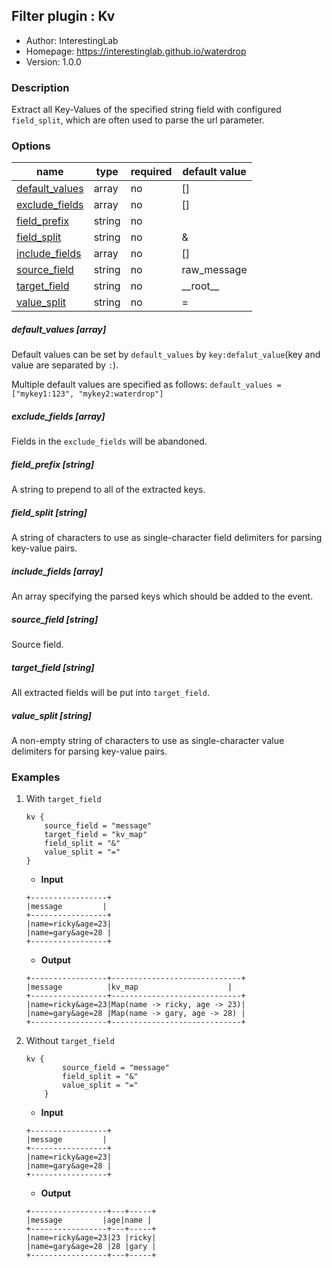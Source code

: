 ## Filter plugin : Kv

* Author: InterestingLab
* Homepage: https://interestinglab.github.io/waterdrop
* Version: 1.0.0

### Description

Extract all Key-Values of the specified string field with configured `field_split`, which are often used to parse the url parameter.


### Options

| name | type | required | default value |
| --- | --- | --- | --- |
| [default_values](#default_values-array) | array | no | [] |
| [exclude_fields](#exclude_fields-array) | array | no | [] |
| [field_prefix](#field_prefix-string) | string | no |  |
| [field_split](#field_split-string) | string | no | & |
| [include_fields](#include_fields-array) | array | no | [] |
| [source_field](#source_field-string) | string | no | raw_message |
| [target_field](#target_field-string) | string | no | \_\_root\_\_ |
| [value_split](#value_split-string) | string | no | = |

##### default_values [array]

Default values can be set by `default_values` by `key:defalut_value`(key and value are separated by `:`).

Multiple default values are specified as follows: `default_values = ["mykey1:123", "mykey2:waterdrop"]`

##### exclude_fields [array]

Fields in the `exclude_fields` will be abandoned.

##### field_prefix [string]

A string to prepend to all of the extracted keys.

##### field_split [string]

A string of characters to use as single-character field delimiters for parsing key-value pairs.

##### include_fields [array]

An array specifying the parsed keys which should be added to the event.

##### source_field [string]

Source field.

##### target_field [string]

All extracted fields will be put into `target_field`.

##### value_split [string]

A non-empty string of characters to use as single-character value delimiters for parsing key-value pairs.

### Examples

1. With `target_field`

    ```
    kv {
        source_field = "message"
        target_field = "kv_map"
        field_split = "&"
        value_split = "="
    }
    ```

    * **Input**

    ```
    +-----------------+
    |message         |
    +-----------------+
    |name=ricky&age=23|
    |name=gary&age=28 |
    +-----------------+
    ```

    * **Output**

    ```
    +-----------------+-----------------------------+
    |message          |kv_map                    |
    +-----------------+-----------------------------+
    |name=ricky&age=23|Map(name -> ricky, age -> 23)|
    |name=gary&age=28 |Map(name -> gary, age -> 28) |
    +-----------------+-----------------------------+
    ```


2. Without `target_field`

    ```
    kv {
            source_field = "message"
            field_split = "&"
            value_split = "="
        }
    ```

    * **Input**

    ```
    +-----------------+
    |message         |
    +-----------------+
    |name=ricky&age=23|
    |name=gary&age=28 |
    +-----------------+
    ```

    * **Output**

    ```
    +-----------------+---+-----+
    |message         |age|name |
    +-----------------+---+-----+
    |name=ricky&age=23|23 |ricky|
    |name=gary&age=28 |28 |gary |
    +-----------------+---+-----+

    ```
